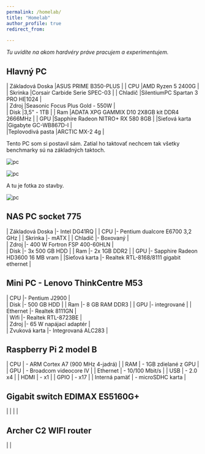 ```yaml
---
permalink: /homelab/
title: "Homelab"
author_profile: true
redirect_from: 
  
---
```

_Tu uvidíte na akom hardvéry práve pracujem a experimentujem._

Hlavný PC
---------- 

| Základová Doska      |ASUS PRIME B350-PLUS                         | 
| CPU                  |AMD Ryzen 5 2400G                            | 
| Skrinka              |Corsair Carbide Serie SPEC-03                | 
| Chladič              |SilentiumPC Spartan 3 PRO HE1024             |   
| Zdroj                |Seasonic Focus Plus Gold - 550W              |    
| Disk                 |3,5" - 1TB                                   | 
| Ram                  |ADATA XPG GAMMIX D10 2X8GB kit DDR4 2666MHz  | 
| GPU                  |Sapphire Radeon NITRO+ RX 580  8GB           | 
|Sieťová karta         |Gigabyte GC-WB867D-I                         |    
|Teplovodivá pasta     |ARCTIC MX-2 4g                               | 

Tento PC som si postavil sám. Zatial ho taktovať nechcem tak všetky benchmarky sú na základných taktoch.   

![pc](https://i.imgur.com/Xer5V8G.png) 


![pc](https://i.imgur.com/nKiFyUa.png)

A tu je fotka zo stavby.

![pc](https://i.imgur.com/ZXo63JK.jpg?1)



NAS PC socket 775
----------   


| Základová Doska      |- Intel DG41RQ                            | 
| CPU                  |- Pentium dualcore E6700 3,2 GHz          | 
| Skrinka              |- mATX                                    | 
| Chladič              |- Boxovaný                                |   
| Zdroj                |- 400 W Fortron FSP 400-60HLN             |    
| Disk                 |- 3x 500 GB HDD                           | 
| Ram                  |- 2x 1GB DDR2                             | 
| GPU                  |- Sapphire Radeon HD3600 16 MB vram       | 
|Sieťová karta         |- Realtek RTL-8168/8111  gigabit ethernet |    
 





Mini  PC - Lenovo ThinkCentre M53
----------  

| CPU                  |- Pentium  J2900         |  
| Disk                 |- 500 GB HDD             | 
| Ram                  |- 8 GB RAM DDR3          | 
| GPU                  |- integrované            | 
| Ethernet             |- Realtek 8111GN         |    
| Wifi                 |- Realtek RTL-8723BE     |  
| Zdroj                |- 65 W napájací adaptér  |           
| Zvuková karta        |- Integrovaná ALC283     |



Raspberry Pi 2 model B
----------   
| CPU           | - ARM Cortex A7 (900 MHz 4-jadrá) |
| RAM           | - 1GB zdielané z GPU              |
| GPU           | - Broadcom videocore IV           |
| Ethernet      | - 10/100 Mbit/s                   |
| USB           | - 2.0 x4                          |
| HDMI          | - x1                              |
| GPIO          | - x17                             |
| Interná pamäť | - microSDHC karta                 |




Gigabit switch EDIMAX ES5160G+ 
----------   
|      |
|      |

Archer C2 WIFI router 
----------    
|      |






